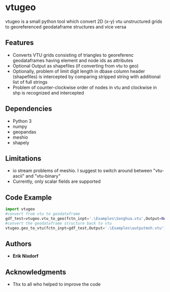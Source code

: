 # vtugeo

vtugeo is a small python tool which convert  2D (x-y) vtu unstructured grids to georeferenced geodataframe structures and vice versa

## Features
* Converts VTU grids consisting of triangles to georeferenc geodataframes having element and node ids as attributes
* Optional Output as shapefiles (if converting from vtu to geo)
* Optionally, problem of limit digit length in dbase column header (shapefiles) is intercepted by comparing stripped string with additional list of full strings
* Problem of counter-clockwise order of nodes in vtu and clockwise in shp is recognized and intercepted

## Dependencies

* Python 3
* numpy
* geopandas
* meshio
* shapely

## Limitations
* io stream problems of meshio. I suggest to switch around between "vtu-ascii" and "vtu-binary"
* Currently, only scalar fields are supported



## Code Example
```python
import vtugeo
#convert from vtu to geodataframe
gdf_test=vtugeo.vtu_to_geo(fctn_inpt='.\Examples\Songhua.vtu',Output=None)
#convert the geodataframe structure back to vtu
vtugeo.geo_to_vtu(fctn_inpt=gdf_test,Output='.\Examples\outputmsh.vtu')
```

## Authors

* **Erik Nixdorf**

## Acknowledgments

* Thx to all who helped to improve the code


